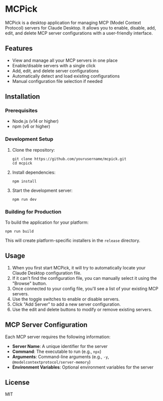 # MCPick

MCPick is a desktop application for managing MCP (Model Context Protocol) servers for Claude Desktop. It allows you to enable, disable, add, edit, and delete MCP server configurations with a user-friendly interface.

## Features

- View and manage all your MCP servers in one place
- Enable/disable servers with a single click
- Add, edit, and delete server configurations
- Automatically detect and load existing configurations
- Manual configuration file selection if needed

## Installation

### Prerequisites

- Node.js (v14 or higher)
- npm (v6 or higher)

### Development Setup

1. Clone the repository:
   ```
   git clone https://github.com/yourusername/mcpick.git
   cd mcpick
   ```

2. Install dependencies:
   ```
   npm install
   ```

3. Start the development server:
   ```
   npm run dev
   ```

### Building for Production

To build the application for your platform:

```
npm run build
```

This will create platform-specific installers in the `release` directory.

## Usage

1. When you first start MCPick, it will try to automatically locate your Claude Desktop configuration file.
2. If it can't find the configuration file, you can manually select it using the "Browse" button.
3. Once connected to your config file, you'll see a list of your existing MCP servers.
4. Use the toggle switches to enable or disable servers.
5. Click "Add Server" to add a new server configuration.
6. Use the edit and delete buttons to modify or remove existing servers.

## MCP Server Configuration

Each MCP server requires the following information:

- **Server Name**: A unique identifier for the server
- **Command**: The executable to run (e.g., `npx`)
- **Arguments**: Command-line arguments (e.g., `-y`, `@modelcontextprotocol/server-memory`)
- **Environment Variables**: Optional environment variables for the server

## License

MIT 